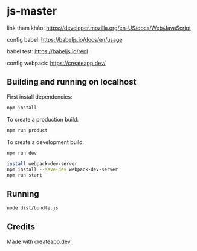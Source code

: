 # js-master
link tham khảo: https://developer.mozilla.org/en-US/docs/Web/JavaScript

config babel: https://babeljs.io/docs/en/usage

babel test: https://babeljs.io/repl

config webpack: https://createapp.dev/
## Building and running on localhost

First install dependencies:

```sh
npm install
```

To create a production build:

```sh
npm run product
```

To create a development build:

```sh
npm run dev
```

```sh
install webpack-dev-server
npm install --save-dev webpack-dev-server
npm run start
```

## Running

```sh
node dist/bundle.js
```

## Credits

Made with [createapp.dev](https://createapp.dev/)